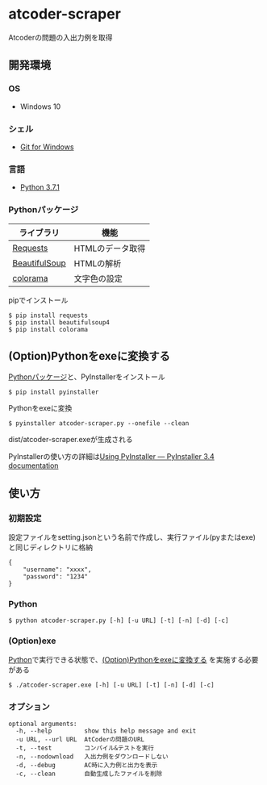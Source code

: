 # atcoder-scraper

Atcoderの問題の入出力例を取得

## 開発環境

### OS
- Windows 10

### シェル
- [Git for Windows](https://gitforwindows.org/)

### 言語
- [Python 3.7.1](https://www.python.org/)

### Pythonパッケージ

|ライブラリ|機能|
|---|---|
|[Requests](http://docs.python-requests.org/en/master/)|HTMLのデータ取得|
|[BeautifulSoup](https://www.crummy.com/software/BeautifulSoup/bs4/doc/)|HTMLの解析|
|[colorama](https://pypi.org/project/colorama/)|文字色の設定|


pipでインストール

```
$ pip install requests
$ pip install beautifulsoup4
$ pip install colorama
```

## (Option)Pythonをexeに変換する
[Pythonパッケージ](#Pythonパッケージ)と、PyInstallerをインストール
```
$ pip install pyinstaller
```
Pythonをexeに変換
```
$ pyinstaller atcoder-scraper.py --onefile --clean
```
dist/atcoder-scraper.exeが生成される

PyInstallerの使い方の詳細は[Using PyInstaller — PyInstaller 3.4 documentation](https://pyinstaller.readthedocs.io/en/stable/usage.html)

## 使い方
### 初期設定

設定ファイルをsetting.jsonという名前で作成し、実行ファイル(pyまたはexe)と同じディレクトリに格納

```
{
    "username": "xxxx",
    "password": "1234"
}
```

### Python
```
$ python atcoder-scraper.py [-h] [-u URL] [-t] [-n] [-d] [-c]
```

### (Option)exe
[Python](#Python)で実行できる状態で、[(Option)Pythonをexeに変換する](#OptionPythonをexeに変換する) を実施する必要がある
```
$ ./atcoder-scraper.exe [-h] [-u URL] [-t] [-n] [-d] [-c]
```

### オプション
```
optional arguments:
  -h, --help         show this help message and exit
  -u URL, --url URL  AtCoderの問題のURL
  -t, --test         コンパイル&テストを実行
  -n, --nodownload   入出力例をダウンロードしない
  -d, --debug        AC時に入力例と出力を表示
  -c, --clean        自動生成したファイルを削除
```